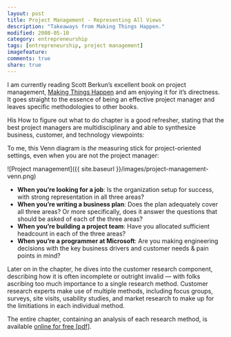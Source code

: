 ```yaml
---
layout: post
title: Project Management - Representing All Views
description: "Takeaways from Making Things Happen."
modified: 2008-05-10
category: entrepreneurship 
tags: [entrepreneurship, project management]
imagefeature:
comments: true
share: true
---
```

I am currently reading Scott Berkun’s excellent book on project management, [Making Things Happen](http://www.scottberkun.com/making-things-happen/) and am enjoying it for it’s directness. It goes straight to the essence of being an effective project manager and leaves specific methodologies to other books.

His How to figure out what to do chapter is a good refresher, stating that the best project managers are multidisciplinary and able to synthesize business, customer, and technology viewpoints:

To me, this Venn diagram is *the* measuring stick for project-oriented settings, even when you are not the project manager:

![Project management]({{ site.baseurl }}/images/project-management-venn.png)

- **When you’re looking for a job**: Is the organization setup for success, with strong representation in all three areas?
- **When you’re writing a business plan**: Does the plan adequately cover all three areas?  Or more specifically, does it answer the questions that should be asked of each of the three areas?
- **When you’re building a project team**: Have you allocated sufficient headcount in each of the three areas?
- **When you’re a programmer at Microsoft**: Are you making engineering decisions with the key business drivers and customer needs & pain points in mind?

Later on in the chapter, he dives into the customer research component, describing how it is often incomplete or outright invalid — with folks ascribing too much importance to a single research method. Customer research experts make use of multiple methods, including focus groups, surveys, site visits, usability studies, and market research to make up for the limitiations in each individual method.

The entire chapter, containing an analysis of each research method, is available [online for free [pdf]](http://www.scottberkun.com/wp-content/uploads/2007/03/artofpmch03.pdf).